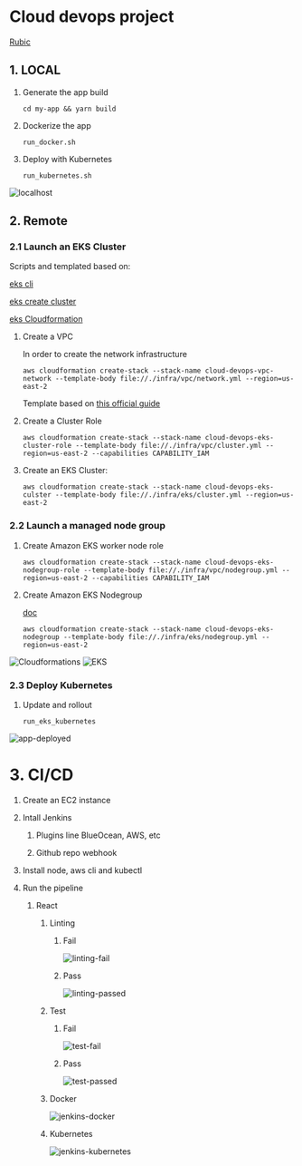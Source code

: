 
# Cloud devops project

[Rubic](https://review.udacity.com/#!/rubrics/2577/view)

## 1. LOCAL

1. Generate the app build

    `cd my-app && yarn build`

2. Dockerize the app

    `run_docker.sh`

3. Deploy with Kubernetes

    `run_kubernetes.sh`


![localhost](./screenshots/docker-localhost.png)

## 2. Remote

### 2.1 Launch an EKS Cluster

Scripts and templated based on:

[eks cli](https://docs.aws.amazon.com/eks/latest/userguide/getting-started-console.html)

[eks create cluster](https://docs.aws.amazon.com/eks/latest/userguide/create-cluster.html)

[eks Cloudformation](https://docs.aws.amazon.com/AWSCloudFormation/latest/UserGuide/aws-resource-eks-cluster.html)

1. Create a VPC

    In order to create the network infrastructure

    `aws cloudformation create-stack --stack-name cloud-devops-vpc-network --template-body file://./infra/vpc/network.yml --region=us-east-2`

    Template based on [this official guide](https://amazon-eks.s3.us-west-2.amazonaws.com/cloudformation/2020-04-21/amazon-eks-vpc-private-subnets.yaml)

2. Create a Cluster Role

    `aws cloudformation create-stack --stack-name cloud-devops-eks-cluster-role --template-body file://./infra/vpc/cluster.yml --region=us-east-2 --capabilities CAPABILITY_IAM`

3. Create an EKS Cluster:

    `aws cloudformation create-stack --stack-name cloud-devops-eks-culster --template-body file://./infra/eks/cluster.yml --region=us-east-2`


### 2.2 Launch a managed node group

1. Create Amazon EKS worker node role

    `aws cloudformation create-stack --stack-name cloud-devops-eks-nodegroup-role --template-body file://./infra/vpc/nodegroup.yml --region=us-east-2 --capabilities CAPABILITY_IAM`

2. Create Amazon EKS Nodegroup

    [doc](https://docs.aws.amazon.com/AWSCloudFormation/latest/UserGuide/aws-resource-eks-nodegroup.html)

    `aws cloudformation create-stack --stack-name cloud-devops-eks-nodegroup --template-body file://./infra/eks/nodegroup.yml --region=us-east-2`


![Cloudformations](./screenshots/cloudformations-infra.png)
![EKS](./screenshots/eks-cluster.png)

### 2.3 Deploy Kubernetes

1. Update and rollout

    `run_eks_kubernetes`

![app-deployed](./screenshots/app-deployed.png)

# 3. CI/CD

1. Create an EC2 instance

2. Intall Jenkins
    
    1. Plugins line BlueOcean, AWS, etc

    2. Github repo webhook

3. Install node, aws cli and kubectl

4. Run the pipeline

    1. React

        1. Linting

            1. Fail

                ![linting-fail](./screenshots/jenkins-lint-failed.png)

            1. Pass

                ![linting-passed](./screenshots/jenkins-lint-passed.png)

        2. Test

            1. Fail

                ![test-fail](./screenshots/jenkins-test-failed.png)

            1. Pass

                ![test-passed](./screenshots/jenkins-test-passed.png)

        3. Docker

            ![jenkins-docker](./screenshots/jenkins-docker.png)

        4. Kubernetes

            ![jenkins-kubernetes](./screenshots/jenkins-kubernetes.png)